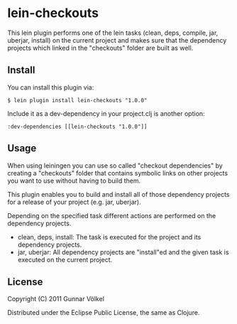 # lein-checkouts

This lein plugin performs one of the lein tasks (clean, deps, compile, jar, uberjar, install) on the current project and makes sure that the dependency projects 
which linked in the "checkouts" folder are built as well.

## Install

You can install this plugin via: 

    $ lein plugin install lein-checkouts "1.0.0"

Include it as a dev-dependency in your project.clj is another option:

    :dev-dependencies [[lein-checkouts "1.0.0"]]

## Usage

When using leiningen you can use so called "checkout dependencies" by creating a "checkouts" folder that contains symbolic links 
on other projects you want to use without having to build them.

This plugin enables you to build and install all of those dependency projects for a release of your project (e.g. jar, uberjar).

Depending on the specified task different actions are performed on the dependency projects.

- clean, deps, install: The task is executed for the project and its dependency projects.
- jar, uberjar: All dependency projects are "install"ed and the given task is executed on the current project.

## License

Copyright (C) 2011 Gunnar Völkel

Distributed under the Eclipse Public License, the same as Clojure.
